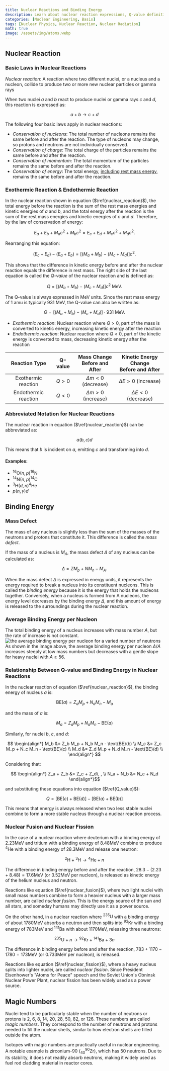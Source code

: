 ```yaml
---
title: Nuclear Reactions and Binding Energy
description: Learn about nuclear reaction expressions, Q-value definitions, and the concepts of mass defect and binding energy.
categories: [Nuclear Engineering, Basis]
tags: [Nuclear Physics, Nuclear Reaction, Nuclear Radiation]
math: true
image: /assets/img/atoms.webp
---
```

## Nuclear Reaction
### Basic Laws in Nuclear Reactions
*Nuclear reaction*: A reaction where two different nuclei, or a nucleus and a nucleon, collide to produce two or more new nuclear particles or gamma rays

When two nuclei $a$ and $b$ react to produce nuclei or gamma rays $c$ and $d$, this reaction is expressed as:

$$ a + b \rightarrow c + d \tag{1} \label{nuclear_reaction}$$

The following four basic laws apply in nuclear reactions:

- *Conservation of nucleons*: The total number of nucleons remains the same before and after the reaction. The type of nucleons may change, so protons and neutrons are not individually conserved.
- *Conservation of charge*: The total charge of the particles remains the same before and after the reaction.
- *Conservation of momentum*: The total momentum of the particles remains the same before and after the reaction.
- *Conservation of energy*: The total energy, <u>including rest mass energy</u>, remains the same before and after the reaction.

### Exothermic Reaction & Endothermic Reaction
In the nuclear reaction shown in equation ($\ref{nuclear_reaction}$), the total energy before the reaction is the sum of the rest mass energies and kinetic energies of $a$ and $b$, and the total energy after the reaction is the sum of the rest mass energies and kinetic energies of $c$ and $d$. Therefore, by the law of conservation of energy:

$$ E_a + E_b + M_a c^2 + M_b c^2 = E_c + E_d + M_c c^2 + M_d c^2. $$

Rearranging this equation:

$$ (E_c + E_d) - (E_a + E_b) = [(M_a + M_b) - (M_c + M_d)]c^2. $$

This shows that the difference in kinetic energy before and after the nuclear reaction equals the difference in rest mass.
The right side of the last equation is called the *Q-value* of the nuclear reaction and is defined as:

$$ Q = [(M_a + M_b) - (M_c + M_d)]c^2 \ \text{MeV}.\tag{2} \label{Q_value} $$

The Q-value is always expressed in MeV units. Since the rest mass energy of 1 amu is typically 931 MeV, the Q-value can also be written as:

$$ Q = [(M_a + M_b) - (M_c + M_d)]\cdot 931 \ \text{MeV}.\tag{3} $$

- *Exothermic reaction*: Nuclear reaction where $Q>0$, part of the mass is converted to kinetic energy, increasing kinetic energy after the reaction
- *Endothermic reaction*: Nuclear reaction where $Q<0$, part of the kinetic energy is converted to mass, decreasing kinetic energy after the reaction

| Reaction Type | Q-value | Mass Change <br>Before and After | Kinetic Energy Change <br>Before and After |
| :---: | :---: | :---: | :---: |
| Exothermic reaction | $Q>0$ | $\Delta m<0$ (decrease) | $\Delta E>0$ (increase) |
| Endothermic reaction | $Q<0$ | $\Delta m>0$ (increase) | $\Delta E<0$ (decrease) |

### Abbreviated Notation for Nuclear Reactions
The nuclear reaction in equation ($\ref{nuclear_reaction}$) can be abbreviated as:

$$ a(b, c)d $$

This means that $b$ is incident on $a$, emitting $c$ and transforming into $d$.

#### Examples:
- $^{16} \text{O}(n,p)^{16}\text{N}$
- $^{14} \text{N}(n,p)^{14}\text{C}$
- $^{3} \text{H}(d,n)^{4}\text{He}$
- $p(n,\gamma)d$

## Binding Energy
### Mass Defect
The mass of any nucleus is slightly less than the sum of the masses of the neutrons and protons that constitute it. This difference is called the *mass defect*.

If the mass of a nucleus is $M_A$, the mass defect $\Delta$ of any nucleus can be calculated as:

$$ \Delta = ZM_p + NM_n - M_A. $$

When the mass defect $\Delta$ is expressed in energy units, it represents the energy required to break a nucleus into its constituent nucleons. This is called the *binding energy* because it is the energy that holds the nucleons together. Conversely, when a nucleus is formed from A nucleons, the energy level decreases by the binding energy $\Delta$, and this amount of energy is released to the surroundings during the nuclear reaction.

### Average Binding Energy per Nucleon
The total binding energy of a nucleus increases with mass number $A$, but the rate of increase is not constant.  
![the average binding energy per nucleon for a varied number of neutrons](https://upload.wikimedia.org/wikipedia/commons/5/53/Binding_energy_curve_-_common_isotopes.svg)  
As shown in the image above, the average binding energy per nucleon $\Delta/A$ increases steeply at low mass numbers but decreases with a gentle slope for heavy nuclei with $A\geq56$.

### Relationship Between Q-value and Binding Energy in Nuclear Reactions
In the nuclear reaction of equation ($\ref{nuclear_reaction}$), the binding energy of nucleus $a$ is:

$$ \text{BE}(a) = Z_a M_p + N_a M_n - M_a $$

and the mass of $a$ is:

$$ M_a = Z_a M_p + N_a M_n - \text{BE}(a) $$

Similarly, for nuclei $b$, $c$, and $d$:

$$ \begin{align*}
M_b &= Z_b M_p + N_b M_n - \text{BE}(b) \\
M_c &= Z_c M_p + N_c M_n - \text{BE}(c) \\
M_d &= Z_d M_p + N_d M_n - \text{BE}(d) \\
\end{align*} $$

Considering that:

$$ \begin{align*}
Z_a + Z_b &= Z_c + Z_d\, , \\
N_a + N_b &= N_c + N_d
\end{align*}$$

and substituting these equations into equation ($\ref{Q_value}$):

$$ Q = [\text{BE}(c) + \text{BE}(d)] - [\text{BE}(a) + \text{BE}(b)] $$

This means that energy is always released when two less stable nuclei combine to form a more stable nucleus through a nuclear reaction process.

### Nuclear Fusion and Nuclear Fission
In the case of a nuclear reaction where deuterium with a binding energy of $2.23\text{MeV}$ and tritium with a binding energy of $8.48\text{MeV}$ combine to produce $^4\text{He}$ with a binding energy of $28.3\text{MeV}$ and release one neutron:

$$ ^2\text{H} + {^3\text{H}} \rightarrow {^4\text{He}} + n \tag{4} \label{nuclear_fusion}$$

The difference in binding energy before and after the reaction, $28.3-(2.23+8.48)=17.6\text{MeV}$ (or $3.52\text{MeV}$ per nucleon), is released as kinetic energy of the helium nucleus and neutron.

Reactions like equation ($\ref{nuclear_fusion}$), where two light nuclei with small mass numbers combine to form a heavier nucleus with a larger mass number, are called *nuclear fusion*. This is the energy source of the sun and all stars, and someday humans may directly use it as a power source.

On the other hand, in a nuclear reaction where $^{235}\text{U}$ with a binding energy of about $1780\text{MeV}$ absorbs a neutron and then splits into $^{92}\text{Kr}$ with a binding energy of $783\text{MeV}$ and $^{141}\text{Ba}$ with about $1170\text{MeV}$, releasing three neutrons:

$$ {^{235}\text{U}} + n \rightarrow {^{92}\text{Kr}} + {^{141}\text{Ba}} + 3n \tag{5} \label{nuclear_fission}$$

The difference in binding energy before and after the reaction, $783+1170-1780=173\text{MeV}$ (or $0.733\text{MeV}$ per nucleon), is released.

Reactions like equation ($\ref{nuclear_fission}$), where a heavy nucleus splits into lighter nuclei, are called *nuclear fission*. Since President Eisenhower's "Atoms for Peace" speech and the Soviet Union's Obninsk Nuclear Power Plant, nuclear fission has been widely used as a power source.

## Magic Numbers
Nuclei tend to be particularly stable when the number of neutrons or protons is 2, 6, 8, 14, 20, 28, 50, 82, or 126. These numbers are called *magic numbers*. They correspond to the number of neutrons and protons needed to fill the nuclear shells, similar to how electron shells are filled outside the atom.

Isotopes with magic numbers are practically useful in nuclear engineering. A notable example is zirconium-90 ($^{90}_{40} \mathrm{Zr}$), which has 50 neutrons. Due to its stability, it does not readily absorb neutrons, making it widely used as fuel rod cladding material in reactor cores.

